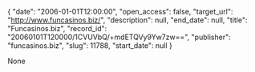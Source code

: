 {
  "date": "2006-01-01T12:00:00", 
  "open_access": false, 
  "target_url": "http://www.funcasinos.biz/", 
  "description": null, 
  "end_date": null, 
  "title": "Funcasinos.biz", 
  "record_id": "20060101T120000/1CVUVbQ/+mdETQVy9Yw7zw==", 
  "publisher": "funcasinos.biz", 
  "slug": 11788, 
  "start_date": null
}

None